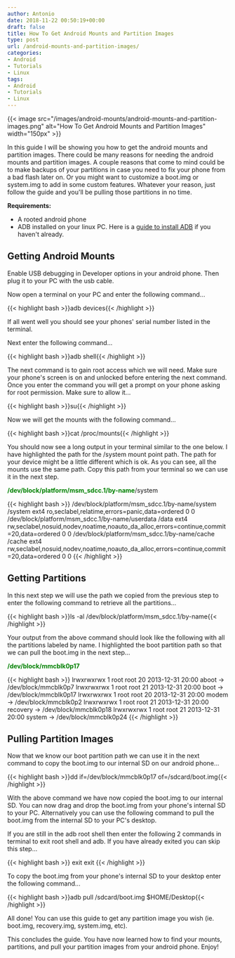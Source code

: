 ```yaml
---
author: Antonio
date: 2018-11-22 00:50:19+00:00
draft: false
title: How To Get Android Mounts and Partition Images
type: post
url: /android-mounts-and-partition-images/
categories:
- Android
- Tutorials
- Linux
tags:
- Android
- Tutorials
- Linux
---
```


{{< image src="/images/android-mounts/android-mounts-and-partition-images.png" alt="How To Get Android Mounts and Partition Images" width="150px" >}}

In this guide I will be showing you how to get the android mounts and partition images. There could be many reasons for needing the android mounts and partition images. A couple reasons that come to mind could be to make backups of your partitions in case you need to fix your phone from a bad flash later on. Or you might want to customize a boot.img or system.img to add in some custom features. Whatever your reason, just follow the guide and you'll be pulling those partitions in no time.

<!--more-->

**Requirements:**

- A rooted android phone
- ADB installed on your linux PC. Here is a [guide to install ADB](https://techstop.github.io/install-adb-on-linux/) if you haven't already.

## Getting Android Mounts

Enable USB debugging in Developer options in your android phone. Then plug it to your PC with the usb cable.

Now open a terminal on your PC and enter the following command...

{{< highlight bash >}}adb devices{{< /highlight >}}

If all went well you should see your phones' serial number listed in the terminal.

Next enter the following command...

{{< highlight bash >}}adb shell{{< /highlight >}}

The next command is to gain root access which we will need. Make sure your phone's screen is on and unlocked before entering the next command. Once you enter the command you will get a prompt on your phone asking for root permission. Make sure to allow it...

{{< highlight bash >}}su{{< /highlight >}}

Now we will get the mounts with the following command...

{{< highlight bash >}}cat /proc/mounts{{< /highlight >}}

You should now see a long output in your terminal similar to the one below. I have highlighted the path for the /system mount point path. The path for your device might be a little different which is ok. As you can see, all the mounts use the same path. Copy this path from your terminal so we can use it in the next step.

<span style="color: green;"><strong>/dev/block/platform/msm_sdcc.1/by-name</strong></span>/system

{{< highlight bash >}}
/dev/block/platform/msm_sdcc.1/by-name/system /system ext4 ro,seclabel,relatime,errors=panic,data=ordered 0 0
/dev/block/platform/msm_sdcc.1/by-name/userdata /data ext4 rw,seclabel,nosuid,nodev,noatime,noauto_da_alloc,errors=continue,commit=20,data=ordered 0 0
/dev/block/platform/msm_sdcc.1/by-name/cache /cache ext4 rw,seclabel,nosuid,nodev,noatime,noauto_da_alloc,errors=continue,commit=20,data=ordered 0 0
{{< /highlight >}}

## Getting Partitions

In this next step we will use the path we copied from the previous step to enter the following command to retrieve all the partitions...

{{< highlight bash >}}ls -al /dev/block/platform/msm_sdcc.1/by-name{{< /highlight >}}

Your output from the above command should look like the following with all the partitions labeled by name. I highlighted the boot partition path so that we can pull the boot.img in the next step...

<span style="color: green;"><strong>/dev/block/mmcblk0p17</strong></span>

{{< highlight bash >}}
lrwxrwxrwx 1 root root  20 2013-12-31 20:00 aboot -> /dev/block/mmcblk0p7
lrwxrwxrwx 1 root root  21 2013-12-31 20:00 boot -> /dev/block/mmcblk0p17
lrwxrwxrwx 1 root root  20 2013-12-31 20:00 modem -> /dev/block/mmcblk0p2
lrwxrwxrwx 1 root root  21 2013-12-31 20:00 recovery -> /dev/block/mmcblk0p18
lrwxrwxrwx 1 root root  21 2013-12-31 20:00 system -> /dev/block/mmcblk0p24
{{< /highlight >}}

## Pulling Partition Images

Now that we know our boot partition path we can use it in the next command to copy the boot.img to our internal SD on our android phone...

{{< highlight bash >}}dd if=/dev/block/mmcblk0p17 of=/sdcard/boot.img{{< /highlight >}}

With the above command we have now copied the boot.img to our internal SD. You can now drag and drop the boot.img from your phone's internal SD to your PC. Alternatively you can use the following command to pull the boot.img from the internal SD to your PC's desktop.

If you are still in the adb root shell then enter the following 2 commands in terminal to exit root shell and adb. If you have already exited you can skip this step...

{{< highlight bash >}}
exit
exit
{{< /highlight >}}

To copy the boot.img from your phone's internal SD to your desktop enter the following command...

{{< highlight bash >}}adb pull /sdcard/boot.img $HOME/Desktop{{< /highlight >}}

All done! You can use this guide to get any partition image you wish (ie. boot.img, recovery.img, system.img, etc).

This concludes the guide. You have now learned how to find your mounts, partitions, and pull your partition images from your android phone. Enjoy!
